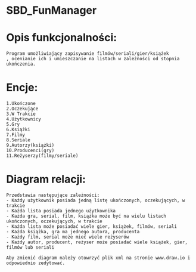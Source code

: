 # SBD_FunManager

# Opis funkcjonalności:
	Program umożliwiający zapisywanie filmów/seriali/gier/książek
	, ocenianie ich i umieszczanie na listach w zależności od stopnia
	ukończenia.

# Encje:
	1.Ukończone
	2.Oczekujące
	3.W Trakcie
	4.Użytkownicy
	5.Gry
	6.Książki
	7.Filmy
	8.Seriale
	9.Autorzy(książki)
	10.Producenci(gry)
	11.Reżyserzy(filmy/seriale)

# Diagram relacji:
	Przedstawia następujące zależności:
	- Każdy użytkownik posiada jedną listę ukończonych, oczekujących, w trakcie
	- Każda lista posiada jednego użytkownika
	- Każda gra, serial, film, książka może być na wielu listach ukończonych, oczekujących, w trakcie
	- Każda lista może posiadać wiele gier, książek, filmów, seriali
	- Każda książka, gra ma jednego autora, producenta
	- Każdy film, serial może mieć wiele reżyserów
	- Każdy autor, producent, reżyser może posiadać wiele książek, gier, filmów lub seriali
	
	Aby zmienić diagram należy otowrzyć plik xml na stronie www.draw.io i odpowiednio zedytować.
